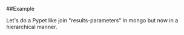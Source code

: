
<!---
FrozenIsBool True
-->

##Example

Let's do a Pypet like join "results-parameters" in mongo but now in a hierarchical manner.